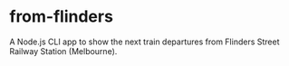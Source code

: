 from-flinders
=============

A Node.js CLI app to show the next train departures from Flinders Street Railway Station (Melbourne).
